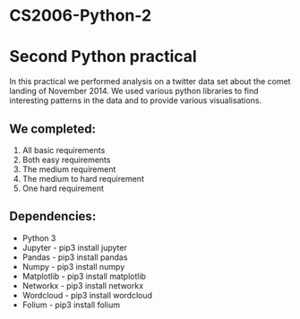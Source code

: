 # CS2006-Python-2
# Second Python practical

In this practical we performed analysis on a twitter data set about the comet landing of November 2014. We used various python libraries to find interesting patterns in the data and to provide various visualisations.

## We completed:
1) All basic requirements
2) Both easy requirements
3) The medium requirement
4) The medium to hard requirement
5) One hard requirement

## Dependencies:
* Python 3
* Jupyter - pip3 install jupyter
* Pandas - pip3 install pandas
* Numpy - pip3 install numpy
* Matplotlib - pip3 install matplotlib
* Networkx - pip3 install networkx
* Wordcloud - pip3 install wordcloud
* Folium - pip3 install folium

